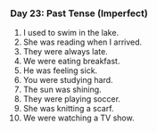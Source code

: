 

### Day 23: Past Tense (Imperfect)
1. I used to swim in the lake.
2. She was reading when I arrived.
3. They were always late.
4. We were eating breakfast.
5. He was feeling sick.
6. You were studying hard.
7. The sun was shining.
8. They were playing soccer.
9. She was knitting a scarf.
10. We were watching a TV show.

